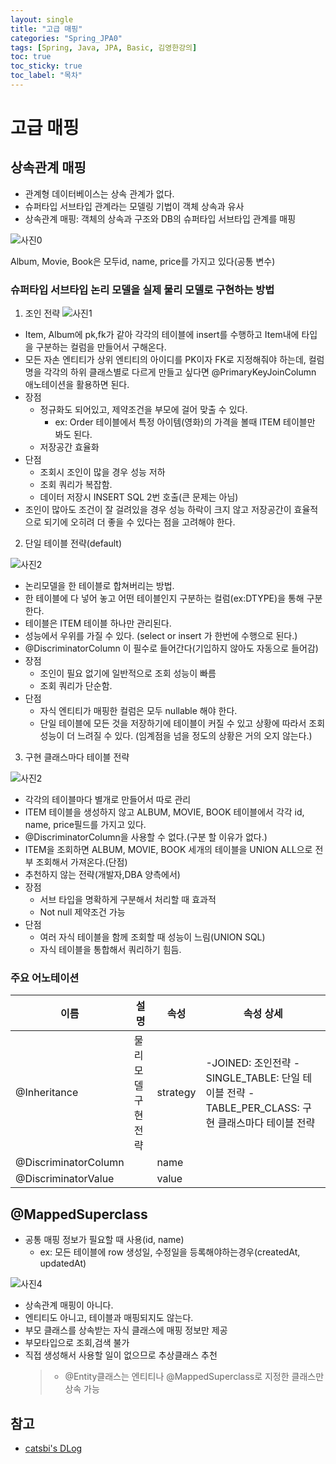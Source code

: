 ```yaml
---
layout: single
title: "고급 매핑"
categories: "Spring_JPA0"
tags: [Spring, Java, JPA, Basic, 김영한강의]
toc: true
toc_sticky: true
toc_label: "목차"
---
```


# 고급 매핑

## 상속관계 매핑

- 관계형 데이터베이스는 상속 관계가 없다.
- 슈퍼타입 서브타입 관계라는 모델링 기법이 객체 상속과 유사
- 상속관계 매핑: 객체의 상속과 구조와 DB의 슈퍼타입 서브타입 관계를 매핑

![사진0](https://oopy.lazyrockets.com/api/v2/notion/image?src=https%3A%2F%2Fs3-us-west-2.amazonaws.com%2Fsecure.notion-static.com%2Ff79454ae-8708-4dc6-90f1-40a1b63d3abf%2F_2020-06-16__8.43.58.png&blockId=859d0dcf-5db1-46a2-ad4b-e98626536479)

Album, Movie, Book은 모두id, name, price를 가지고 있다(공통 변수)

### 슈퍼타입 서브타입 논리 모델을 실제 물리 모델로 구현하는 방법

1. 조인 전략
   ![사진1](https://oopy.lazyrockets.com/api/v2/notion/image?src=https%3A%2F%2Fs3-us-west-2.amazonaws.com%2Fsecure.notion-static.com%2F3bd8fb0c-899e-488c-8b60-fb9e7a6f7ec4%2F_2020-06-16__8.49.22.png&blockId=da89a0cc-98e4-4dee-a9fd-576b5b0d840d)

- Item, Album에 pk,fk가 같아 각각의 테이블에 insert를 수행하고 Item내에 타입을 구분하는 컬럼을 만들어서 구해온다.
- 모든 자손 엔티티가 상위 엔티티의 아이디를 PK이자 FK로 지정해줘야 하는데, 컬럼명을 각각의 하위 클래스별로 다르게 만들고 싶다면 @PrimaryKeyJoinColumn 애노테이션을 활용하면 된다.
- 장점
  - 정규화도 되어있고, 제약조건을 부모에 걸어 맞출 수 있다.
    - ex: Order 테이블에서 특정 아이템(영화)의 가격을 볼때 ITEM 테이블만 봐도 된다.
  - 저장공간 효율화
- 단점
  - 조회시 조인이 많을 경우 성능 저하
  - 조회 쿼리가 복잡함.
  - 데이터 저장시 INSERT SQL 2번 호출(큰 문제는 아님)
- 조인이 많아도 조건이 잘 걸려있을 경우 성능 하락이 크지 않고 저장공간이 효율적으로 되기에 오히려 더 좋을 수 있다는 점을 고려해야 한다.

2. 단일 테이블 전략(default)

![사진2](https://oopy.lazyrockets.com/api/v2/notion/image?src=https%3A%2F%2Fs3-us-west-2.amazonaws.com%2Fsecure.notion-static.com%2F6ebeb90d-eca8-4bc1-928f-ec8d011eb793%2F_2020-06-16__8.51.33.png&blockId=c7fbe961-5b70-461f-a6ae-26c1ea012b75)

- 논리모델을 한 테이블로 합쳐버리는 방법.
- 한 테이블에 다 넣어 놓고 어떤 테이블인지 구분하는 컬럼(ex:DTYPE)을 통해 구분한다.
- 테이블은 ITEM 테이블 하나만 관리된다.
- 성능에서 우위를 가질 수 있다. (select or insert 가 한번에 수행으로 된다.)
- @DiscriminatorColumn 이 필수로 들어간다(기입하지 않아도 자동으로 들어감)
- 장점
  - 조인이 필요 없기에 일반적으로 조회 성능이 빠름
  - 조회 쿼리가 단순함.
- 단점
  - 자식 엔티티가 매핑한 컬럼은 모두 nullable 해야 한다.
  - 단일 테이블에 모든 것을 저장하기에 테이블이 커질 수 있고 상황에 따라서 조회성능이 더 느려질 수 있다. (임계점을 넘을 정도의 상황은 거의 오지 않는다.)

3. 구현 클래스마다 테이블 전략

![사진2](https://oopy.lazyrockets.com/api/v2/notion/image?src=https%3A%2F%2Fs3-us-west-2.amazonaws.com%2Fsecure.notion-static.com%2Fb7144ee2-b97d-4053-86d9-145238f7012f%2F_2020-06-16__8.53.05.png&blockId=8d69118c-181f-4181-b908-88dde9d50404)

- 각각의 테이블마다 별개로 만들어서 따로 관리
- ITEM 테이블을 생성하지 않고 ALBUM, MOVIE, BOOK 테이블에서 각각 id, name, price필드를 가지고 있다.
- @DiscriminatorColumn을 사용할 수 없다.(구분 할 이유가 없다.)
- ITEM을 조회하면 ALBUM, MOVIE, BOOK 세개의 테이블을 UNION ALL으로 전부 조회해서 가져온다.(단점)
- 추천하지 않는 전략(개발자,DBA 양측에서)
- 장점
  - 서브 타입을 명확하게 구분해서 처리할 때 효과적
  - Not null 제약조건 가능
- 단점
  - 여러 자식 테이블을 함께 조회할 때 성능이 느림(UNION SQL)
  - 자식 테이블을 통합해서 쿼리하기 힘듬.

### 주요 어노테이션

| 이름                 | 설명               | 속성     | 속성 상세                                                                                       |
| -------------------- | ------------------ | -------- | ----------------------------------------------------------------------------------------------- |
| @Inheritance         | 물리모델 구현 전략 | strategy | -JOINED: 조인전략 -SINGLE_TABLE: 단일 테이블 전략 -TABLE_PER_CLASS: 구현 클래스마다 테이블 전략 |
| @DiscriminatorColumn |                    | name     |                                                                                                 |
| @DiscriminatorValue  |                    | value    |                                                                                                 |

## @MappedSuperclass

- 공통 매핑 정보가 필요할 때 사용(id, name)
  - ex: 모든 테이블에 row 생성일, 수정일을 등록해야하는경우(createdAt, updatedAt)

![사진4](https://oopy.lazyrockets.com/api/v2/notion/image?src=https%3A%2F%2Fs3-us-west-2.amazonaws.com%2Fsecure.notion-static.com%2F68ec7836-8821-4ee5-b973-6364ef1bf3f5%2F_2020-06-16__9.38.17.png&blockId=c2a31f4b-863b-4761-8876-9848b9d22b85)

- 상속관계 매핑이 아니다.
- 엔티티도 아니고, 테이블과 매핑되지도 않는다.
- 부모 클래스를 상속받는 자식 클래스에 매핑 정보만 제공
- 부모타입으로 조회,검색 불가
- 직접 생성해서 사용할 일이 없으므로 추상클래스 추천
  > - @Entity클래스는 엔티티나 @MappedSuperclass로 지정한 클래스만 상속 가능

## 참고

- [catsbi's DLog](https://catsbi.oopy.io/18aa1ae6-d001-4003-ae19-5bdc6144a12e#26b8eab4-3a01-42f0-ad79-03e5097b5038)
